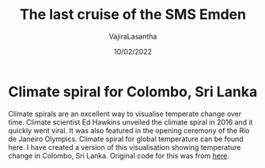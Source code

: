 ﻿---
layout: post
title: "The last cruise of the SMS Emden"
author: "VajiraLasantha"
date: "10/02/2022"
output: html_document
---
# Climate spiral for Colombo, Sri Lanka
Climate spirals are an excellent way to visualise temperate change over time. Climate scientist Ed Hawkins unveiled the climate spiral in 2016 and it quickly went viral. It was also featured in the opening ceremony of the Rio de Janeiro Olympics. Climate spiral for global temperature can be found here.
I have created a version of this visualisation showing temperature change in Colombo, Sri Lanka. Original code for this was from [here](https://github.com/luca-martial/MTL-temperature-spiral). 
